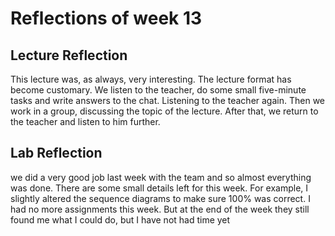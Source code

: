 # Reflections of week 13

## Lecture Reflection
This lecture was, as always, very interesting. The lecture format has become customary. We listen to the teacher, do some small five-minute tasks and write answers to the chat. Listening to the teacher again. Then we work in a group, discussing the topic of the lecture. After that, we return to the teacher and listen to him further.


## Lab Reflection
we did a very good job last week with the team and so almost everything was done. There are some small details left for this week. For example, I slightly altered the sequence diagrams to make sure 100% was correct. I had no more assignments this week. But at the end of the week they still found me what I could do, but I have not had time yet

